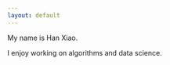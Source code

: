 ```yaml
---
layout: default
---
```



<div class="lead pretty-links">
My name is Han Xiao. 

I enjoy working on algorithms and data science. 


</div>


<!--   I am a PhD student in the [Data Mining Group](http://research.ics.aalto.fi/dmg/index.shtml) at [Aalto University](http://www.aalto.fi/en/), Finland. -->
  
<!--   My main research interests include *Graph Mining* and *Machine Learning*.  -->

<!--   Check out my [projects](projects/) and [blog articles](articles/). -->
<!-- </div> -->
